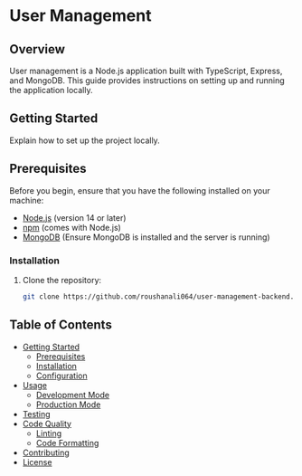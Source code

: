 # User Management

## Overview

User management is a Node.js application built with TypeScript, Express, and MongoDB. This guide provides instructions on setting up and running the application locally.

## Getting Started

Explain how to set up the project locally.

## Prerequisites

Before you begin, ensure that you have the following installed on your machine:

- [Node.js](https://nodejs.org/) (version 14 or later)
- [npm](https://www.npmjs.com/) (comes with Node.js)
- [MongoDB](https://www.mongodb.com/) (Ensure MongoDB is installed and the server is running)

### Installation

1. Clone the repository:

   ```bash
   git clone https://github.com/roushanali064/user-management-backend.git

## Table of Contents

- [Getting Started](#getting-started)
  - [Prerequisites](#prerequisites)
  - [Installation](#installation)
  - [Configuration](#configuration)
- [Usage](#usage)
  - [Development Mode](#development-mode)
  - [Production Mode](#production-mode)
- [Testing](#testing)
- [Code Quality](#code-quality)
  - [Linting](#linting)
  - [Code Formatting](#code-formatting)
- [Contributing](#contributing)
- [License](#license)



